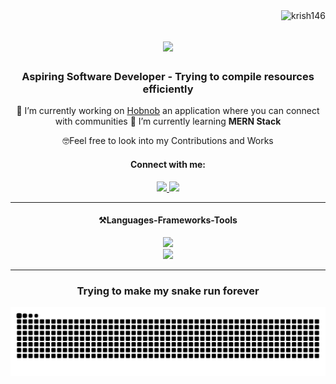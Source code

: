 <!DOCTYPE html>
<html>
<body>
<img align="right" src="https://komarev.com/ghpvc/?username=krish146&label=Profile%20views&color=0e75b6&style=flat" alt="krish146" />

<h1 align="center">
    <img src="https://readme-typing-svg.herokuapp.com/?font=Righteous&size=35&center=true&vCenter=true&width=500&height=35&duration=3500&lines=Hi+There!+👋;+I'm+Yashesh!;" />
</h1>  

  <h3 align="center">Aspiring Software Developer - Trying to compile resources efficiently</h3>
<div align="center">
 🔭 I’m currently working on <a href="https://github.com/krish146/Hobnob">Hobnob</a> an application where you can connect with communities
  🌱 I’m currently learning <b>MERN Stack</b>
<br>
    
   🤓Feel free to look into my Contributions and Works
 </div>
   <div align="center">
  <h4>Connect with me:</h4>
    <a href="https://mail.google.com/mail/?view=cm&fs=1&to=kopalli.yashesh@gmail.com">
    <img src="https://img.shields.io/badge/Gmail-D14836?style=for-the-badge&logo=gmail&logoColor=white" >
    </a> 
   <a href="https://www.linkedin.com/in/yashesh-kopalli-824210233/">
    <img src="https://img.shields.io/badge/LinkedIn-0077B5?style=for-the-badge&logo=linkedin&logoColor=white">
    </a>
  </div>
  
<hr/>
  <h4 align="center">⚒️Languages-Frameworks-Tools</h4>
  
<p>
<div align="center">
  <a href="https://rb.gy/xtil1d">
    <img src="https://skillicons.dev/icons?i=c,cpp,python,java,js,html,css,bootstrap"/>
  </a> </div>
  <div align="center">
  <a href="https://rb.gy/xtil1d">
    <img src="https://skillicons.dev/icons?i=react,redux,nodejs,express,mongodb,mysql,git,vscode,postman,figma"/>
  </a> </div>
  </div>
</p>
<hr/>
<div align="center">
<h3>Trying to make my snake run forever</h3>
<img alt="snake eating my contribution" src="https://raw.githubusercontent.com/krish146/krish146/output/github-contribution-grid-snake.svg">

</div>
</body>
</html>
